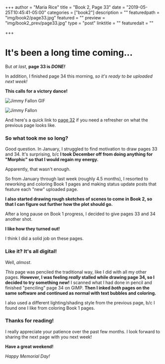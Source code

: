 +++
author = "Maria Rice"
title = "Book 2, Page 33"
date = "2019-05-25T10:45:41-05:00"
categories = ["book2"]
description = ""
featuredpath = "img/book2/page33.jpg"
featured = ""
preview = "img/book2_prev/page33.jpg"
type = "post"
linktitle = ""
featuredalt = ""

+++

# It's been a long time coming...

But _at last_, **page 33 is _DONE!_**

In addition, I finished page 34 this morning, _so it's ready to be uploaded next week!_

**This calls for a victory dance!**

![Jimmy Fallon GIF](blog/book2/jimmy_fallon_dance.gif)

![Jimmy Fallon](../jimmy_fallon_dance.gif)

And here's a quick link to [page 32](https://mcrice123.github.io/morphic/blog/book2/book-2-page-32/) if you need a refresher on what the previous page looks like. 

### So what took me so long?

Good question. In January, I struggled to find motivation to draw pages 33 and 34. 
It's surprising, b/c **I took December off from doing anything for "Morphic" so that I would regain my energy.** 

Apparently, that wasn't enough. 

So from January through last week (roughly 4.5 months), I resorted to reworking and coloring Book 1 pages and making status update posts that feature each "new" uploaded page. 

**I also started drawing rough sketches of scenes to come in Book 2, so that I can figure out further how the plot should go.** 

After a long pause on Book 1 progress, I decided to give pages 33 and 34 another shot. 

**I like how they turned out!** 

I think I did a solid job on these pages.

### Like it? It's all digital!

Well, _almost_.

_This_ page was penciled the traditional way, like I did with all my other pages.
**However, I was feeling _really_ stalled while drawing page 34, so I decided to try something new!** 
I scanned what I had done in pencil and finished "penciling" page 34 on GIMP. 
**Then I inked _both_ pages on the same software and continued as normal with text bubbles and coloring.**

I also used a different lighting/shading style from the previous page, b/c I found one I like from coloring Book 1 pages. 

### Thanks for reading!

I really appreciate your patience over the past few months. 
I look forward to sharing the next page with you next week!

**Have a great weekend!**

 _Happy Memorial Day!_